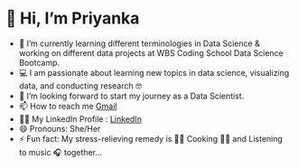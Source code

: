 # 👋 Hi, I’m Priyanka 

- 🌱 I’m currently learning different terminologies in Data Science & working on different data projects at WBS Coding School Data Science Bootcamp.
- 💻  I am passionate about learning new topics in data science, visualizing data, and conducting research 🤓
- 👀 I’m looking forward to start my journey as a Data Scientist.
- 📫 How to reach me [Gmail](priyankaspawar2731@gmail.com)
- 👨‍💻 My LinkedIn Profile : [LinkedIn](https://www.linkedin.com/in/priyankapawar2731)
- 😄 Pronouns: She/Her
- ⚡ Fun fact: My stress-relieving remedy is 💁‍♀️ Cooking 👩‍🍳 and Listening to music 🎧 together...

<!---
PriyankaSPawar/PriyankaSPawar is a ✨ special ✨ repository because its `README.md` (this file) appears on your GitHub profile.
You can click the Preview link to take a look at your changes.
--->
